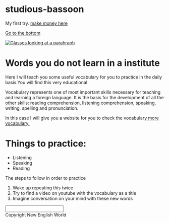 # studious-bassoon
My first try.
<a href="https://www.humanatic.com/" target="_blank">make money here</a>

<a href="#footer">Go to the bottom</a>

<a href="https://www.google.com/adsense/start/#/?modal_active=none"><img src="https://images.unsplash.com/photo-1456081101716-74e616ab23d8?ixlib=rb-1.2.1&ixid=eyJhcHBfaWQiOjEyMDd9&auto=format&fit=crop&w=755&q=80" alt="Glasses looking at a parahraph"></a>

<h1>Words you do not learn in a institute</h1>

<main>
  <p> Here I will teach you some useful vocabulary for you to practice in the daily basis.You will find this very educational</p>

  <p>Vocabulary represents one of most important skills necessary for teaching and learning a foreign language. It is the basis for the       development of all the other skills: reading comprehension, listening comprehension, speaking, writing, spelling and pronunciation.</p>
  
  <p>In this case I will give you a website for you to check the vocabulary<a target="_blank" href="https://www.ef.com/wwen/english-resources/english-vocabulary/top-3000-words/"> more vocabulary.</a>
  </p>
 <h1>Things to practice:</h1>
 
  <ul>
    <li>Listening</li>
    <li>Speaking</li>
    <li>Reading</li>
  </ul>
  <p>The steps to follow in order to practice<p>
  <ol>
  <li>Wake up repeating this twice</li>
  <li>Try to find a video on youtube with the vocabulary as a title</li>
  <li>Imagine conversation on your mind with these new words</li>
  </ol>
    
<input type="text">

</main>

<footer id="footer">Copyright New English World</footer>

